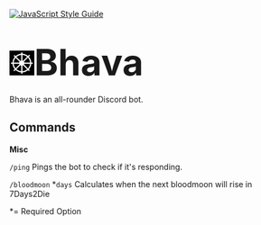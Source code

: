 [![JavaScript Style Guide](https://img.shields.io/badge/code_style-standard-brightgreen.svg)](https://standardjs.com)

# <span style="font-size: 64px;"><img src="icons/bhava-icon.png" alt="Bhavachakra, the wheel of becoming" width="44"/>Bhava</span>

Bhava is an all-rounder Discord bot.

## Commands

**Misc**

`/ping` Pings the bot to check if it's responding.

`/bloodmoon` *`days` Calculates when the next bloodmoon will rise in 7Days2Die

*= Required Option
